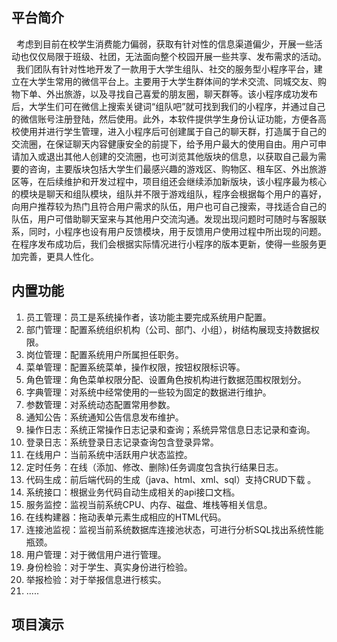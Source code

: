 ## 平台简介

&nbsp;&nbsp;考虑到目前在校学生消费能力偏弱，获取有针对性的信息渠道偏少，开展一些活动也仅仅局限于班级、社团，无法面向整个校园开展一些共享、发布需求的活动。<br>
&nbsp;&nbsp;我们团队有针对性地开发了一款用于大学生组队、社交的服务型小程序平台，建立在大学生常用的微信平台上。主要用于大学生群体间的学术交流、同城交友、购物下单、外出旅游，以及寻找自己喜爱的朋友圈，聊天群等。该小程序成功发布后，大学生们可在微信上搜索关键词“组队吧”就可找到我们的小程序，并通过自己的微信账号注册登陆，然后使用。此外，本软件提供学生身份认证功能，方便各高校使用并进行学生管理，进入小程序后可创建属于自己的聊天群，打造属于自己的交流圈，在保证聊天内容健康安全的前提下，给予用户最大的使用自由。用户可申请加入或退出其他人创建的交流圈，也可浏览其他版块的信息，以获取自己最为需要的咨询，主要版块包括大学生们最感兴趣的游戏区、购物区、租车区、外出旅游区等，在后续维护和开发过程中，项目组还会继续添加新版块，该小程序最为核心的模块是聊天和组队模块，组队并不限于游戏组队，程序会根据每个用户的喜好，向用户推荐较为热门且符合用户需求的队伍，用户也可自己搜索，寻找适合自己的队伍，用户可借助聊天室来与其他用户交流沟通。发现出现问题时可随时与客服联系，同时，小程序也设有用户反馈模块，用于反馈用户使用过程中所出现的问题。在程序发布成功后，我们会根据实际情况进行小程序的版本更新，使得一些服务更加完善，更具人性化。


## 内置功能

1.  员工管理：员工是系统操作者，该功能主要完成系统用户配置。
2.  部门管理：配置系统组织机构（公司、部门、小组），树结构展现支持数据权限。
3.  岗位管理：配置系统用户所属担任职务。
4.  菜单管理：配置系统菜单，操作权限，按钮权限标识等。
5.  角色管理：角色菜单权限分配、设置角色按机构进行数据范围权限划分。
6.  字典管理：对系统中经常使用的一些较为固定的数据进行维护。
7.  参数管理：对系统动态配置常用参数。
8.  通知公告：系统通知公告信息发布维护。
9.  操作日志：系统正常操作日志记录和查询；系统异常信息日志记录和查询。
10. 登录日志：系统登录日志记录查询包含登录异常。
11. 在线用户：当前系统中活跃用户状态监控。
12. 定时任务：在线（添加、修改、删除)任务调度包含执行结果日志。
13. 代码生成：前后端代码的生成（java、html、xml、sql）支持CRUD下载 。
14. 系统接口：根据业务代码自动生成相关的api接口文档。
15. 服务监控：监视当前系统CPU、内存、磁盘、堆栈等相关信息。
16. 在线构建器：拖动表单元素生成相应的HTML代码。
17. 连接池监视：监视当前系统数据库连接池状态，可进行分析SQL找出系统性能瓶颈。
18. 用户管理：对于微信用户进行管理。
19. 身份检验：对于学生、真实身份进行检验。
20. 举报检验：对于举报信息进行核实。
21. .....

## 项目演示



